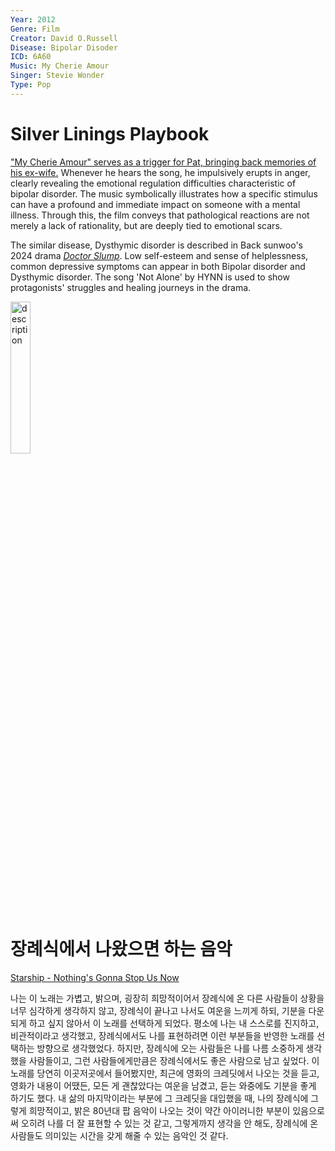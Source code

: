 ```yaml
---
Year: 2012
Genre: Film
Creator: David O.Russell
Disease: Bipolar Disoder
ICD: 6A60
Music: My Cherie Amour
Singer: Stevie Wonder
Type: Pop
---
```


# Silver Linings Playbook

["My Cherie Amour" serves as a trigger for Pat, bringing back memories of his ex-wife.](https://www.youtube.com/watch?v=5P5d6AK8wPw) Whenever he hears the song, he impulsively erupts in anger, clearly revealing the emotional regulation difficulties characteristic of bipolar disorder. The music symbolically illustrates how a specific stimulus can have a profound and immediate impact on someone with a mental illness. Through this, the film conveys that pathological reactions are not merely a lack of rationality, but are deeply tied to emotional scars.

 The similar disease, Dysthymic disorder is described in Back sunwoo's 2024 drama [*Doctor Slump*](bae_sangjun.md). Low self-esteem and sense of helplessness, common depressive symptoms can appear in both Bipolar disorder and Dysthymic disorder. The song 'Not Alone' by HYNN is used to show protagonists' struggles and healing journeys in the drama. 

<img src="./shin_bomin_ing.png" alt="description" style="width:25%;" />

# 장례식에서 나왔으면 하는 음악

[Starship - Nothing's Gonna Stop Us Now](https://www.youtube.com/watch?v=3wxyN3z9PL4)

나는 이 노래는 가볍고, 밝으며, 굉장히 희망적이어서 장례식에 온 다른 사람들이 상황을 너무 심각하게 생각하지 않고, 장례식이 끝나고 나서도 여운을 느끼게 하되, 기분을 다운되게 하고 싶지 않아서 이 노래를 선택하게 되었다. 
평소에 나는 내 스스로를 진지하고, 비관적이라고 생각했고, 장례식에서도 나를 표현하려면 이런 부분들을 반영한 노래를 선택하는 방향으로 생각했었다. 하지만, 장례식에 오는 사람들은 나를 나름 소중하게 생각했을 사람들이고, 그런 사람들에게만큼은 장례식에서도 좋은 사람으로 남고 싶었다. 이 노래를 당연히 이곳저곳에서 들어봤지만, 최근에 영화의 크레딧에서 나오는 것을 듣고, 영화가 내용이 어땠든, 모든 게 괜찮았다는 여운을 남겼고, 듣는 와중에도 기분을 좋게 하기도 했다. 내 삶의 마지막이라는 부분에 그 크레딧을 대입했을 때, 나의 장례식에 그렇게 희망적이고, 밝은 80년대 팝 음악이 나오는 것이 약간 아이러니한 부분이 있음으로써 오히려 나를 더 잘 표현할 수 있는 것 같고, 그렇게까지 생각을 안 해도, 장례식에 온 사람들도 의미있는 시간을 갖게 해줄 수 있는 음악인 것 같다.
